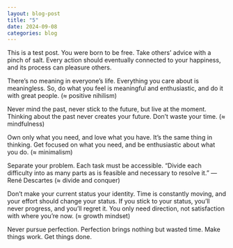 ```yaml
---
layout: blog-post
title: "5"
date: 2024-09-08
categories: blog
---
```


This is a test post.
You were born to be free. Take others’ advice with a pinch of salt. Every action should eventually connected to your happiness, and its process can pleasure others.

There’s no meaning in everyone’s life. Everything you care about is meaningless. So, do what you feel is meaningful and enthusiastic, and do it with great people. (≈ positive nihilism)

Never mind the past, never stick to the future, but live at the moment. Thinking about the past never creates your future. Don’t waste your time. (≈ mindfulness)

Own only what you need, and love what you have. It’s the same thing in thinking. Get focused on what you need, and be enthusiastic about what you do. (≈ minimalism)

Separate your problem. Each task must be accessible. “Divide each difficulty into as many parts as is feasible and necessary to resolve it.” — René Descartes (≈ divide and conquer)

Don’t make your current status your identity. Time is constantly moving, and your effort should change your status. If you stick to your status, you’ll never progress, and you’ll regret it. You only need direction, not satisfaction with where you’re now. (≈ growth mindset)

Never pursue perfection. Perfection brings nothing but wasted time. Make things work. Get things done.